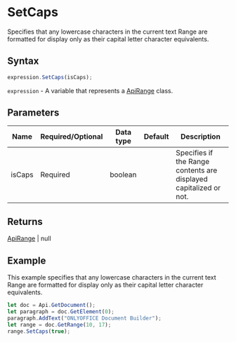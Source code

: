 # SetCaps

Specifies that any lowercase characters in the current text Range are formatted for display only as their capital letter character equivalents.

## Syntax

```javascript
expression.SetCaps(isCaps);
```

`expression` - A variable that represents a [ApiRange](../ApiRange.md) class.

## Parameters

| **Name** | **Required/Optional** | **Data type** | **Default** | **Description** |
| ------------- | ------------- | ------------- | ------------- | ------------- |
| isCaps | Required | boolean |  | Specifies if the Range contents are displayed capitalized or not. |

## Returns

[ApiRange](../../ApiRange/ApiRange.md) \| null

## Example

This example specifies that any lowercase characters in the current text Range are formatted for display only as their capital letter character equivalents.

```javascript editor-docx
let doc = Api.GetDocument();
let paragraph = doc.GetElement(0);
paragraph.AddText("ONLYOFFICE Document Builder");
let range = doc.GetRange(10, 17);
range.SetCaps(true);
```
